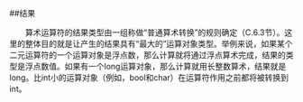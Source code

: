 ##结果

&emsp;&emsp;算术运算符的结果类型由一组称做“普通算术转换”的规则确定（C.6.3节）。这里的整体目的就是让产生的结果具有“最大的”运算对象类型。举例来说，如果某个二元运算符的一个运算对象是浮点数，那么计算就将通过浮点算术完成，结果的类型是浮点数值。如果有一个long运算对象，那么计算就用长整数算术，结果就是long。比int小的运算对象（例如，bool和char）在运算符作用之前都将被转换到int。